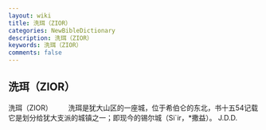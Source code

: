 ```yaml
---
layout: wiki
title: 洗珥（ZIOR）
categories: NewBibleDictionary
description: 洗珥（ZIOR）
keywords: 洗珥（ZIOR）
comments: false
---
```


## 洗珥（ZIOR）



洗珥（ZIOR）
　　洗珥是犹大山区的一座城，位于希伯仑的东北，书十五54记载它是划分给犹大支派的城镇之一；即现今的锡尔城（Si`ir，*撒益）。
J.D.D.




